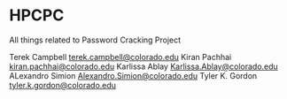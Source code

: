 HPCPC
=====

All things related to Password Cracking Project

Terek Campbell <terek.campbell@colorado.edu>
Kiran Pachhai <kiran.pachhai@colorado.edu>
Karlissa Ablay  <Karlissa.Ablay@colorado.edu>
ALexandro Simion <Alexandro.Simion@colorado.edu>
Tyler K. Gordon  <tyler.k.gordon@colorado.edu>
